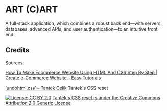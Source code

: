 # ART (C)ART

A full-stack application, which combines a robust back end—with servers, databases, advanced APIs, and user authentication—to an intuitive front end.

## Credits

Sources:

[How To Make Ecommerce Website Using HTML And CSS Step By Step | Create e-Commerce Website - Easy Tutorials](https://www.youtube.com/watch?v=yQimoqo0-7g)

[‘undohtml.css’ – Tantek Celik](https://cssdeck.com/blog/scripts/undohtml-css-tantek-celik/) Tantek's CSS reset

[![License: CC BY 2.0](https://img.shields.io/badge/License-CC_BY_2.0-lightgrey.svg)](https://creativecommons.org/licenses/by/2.0/)
[Tantek's CSS reset is under the Creative Commons Attribution 2.0 Generic License](<(https://creativecommons.org/licenses/by/2.0/legalcode)>)
